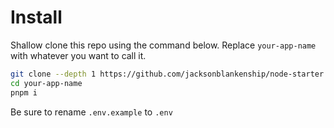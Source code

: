 # Install

Shallow clone this repo using the command below. Replace `your-app-name` with whatever you want to call it.

```sh
git clone --depth 1 https://github.com/jacksonblankenship/node-starter your-app-name
cd your-app-name
pnpm i
```

Be sure to rename `.env.example` to `.env`
